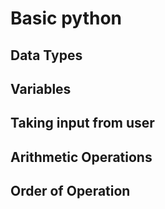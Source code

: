 # Basic python
## Data Types
## Variables
## Taking input from user
## Arithmetic Operations
## Order of Operation
